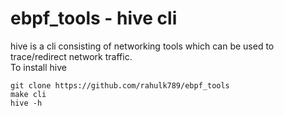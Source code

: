 # ebpf_tools - hive cli
hive is a cli consisting of networking tools which can be used to trace/redirect network traffic. \
To install hive
```
git clone https://github.com/rahulk789/ebpf_tools
make cli
hive -h
```
